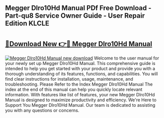 ## Megger Dlro10Hd Manual PDf Free Download - Part-qu8 Service Owner Guide - User Repair Edition KLCLE

# <h2><a href="http://cf19366.oget.top/?id=Megger+Dlro10Hd+Manual">🔗Download New 👉🔴 Megger Dlro10Hd Manual</a></h2>

[![Megger Dlro10Hd Manual new download](https://i.imgur.com/5g1atiW.png)](http://cf19366.oget.top/?id=Megger+Dlro10Hd+Manual)
Welcome to the user manual for your newly set up Megger Dlro10Hd Manual. This comprehensive guide is intended to help you get started with your product and provide you with a thorough understanding of its features, functions, and capabilities. You will find clear instructions for installation, usage, maintenance, and troubleshooting. Please Refer to the Index Megger Dlro10Hd Manual The index at the end of this manual can help you quickly locate relevant information. With features like list of features, your new Megger Dlro10Hd Manual is designed to maximize productivity and efficiency. We're Here to Support You Megger Dlro10Hd Manual. Our team is dedicated to assisting you with any questions or concerns.
